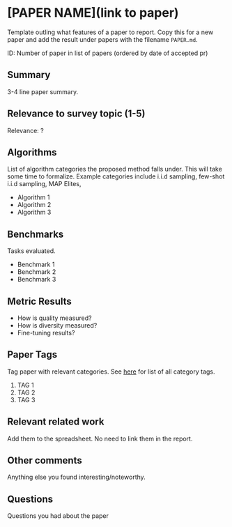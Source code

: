 # [PAPER NAME](link to paper)

Template outling what features of a paper to report. Copy this for a new paper and add the result under papers with the filename `PAPER.md`.

ID: Number of paper in list of papers (ordered by date of accepted pr)

## Summary

3-4 line paper summary.

## Relevance to survey topic (1-5)

Relevance: ?

## Algorithms

List of algorithm categories the proposed method falls under. This will take some time to formalize. Example categories include i.i.d sampling, few-shot i.i.d sampling, MAP Elites, 

- Algorithm 1
- Algorithm 2
- Algorithm 3

## Benchmarks

Tasks evaluated.

- Benchmark 1
- Benchmark 2
- Benchmark 3

## Metric Results

- How is quality measured?
- How is diversity measured?
- Fine-tuning results?

## Paper Tags

Tag paper with relevant categories. See [here](./categories.json) for list of all category tags.

1. TAG 1
2. TAG 2
3. TAG 3

## Relevant related work

Add them to the spreadsheet. No need to link them in the report.

## Other comments

Anything else you found interesting/noteworthy.

## Questions

Questions you had about the paper
